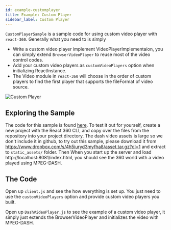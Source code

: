 ```yaml
---
id: example-customplayer
title: Example: Custom Player
sidebar_label: Custom Player
---
```


`CustomPlayerSample` is a sample code for using custom video player with `react-360`. Generally what you need to is simply
  - Write a custom video player implement VideoPlayerImplementaion, you can simply extend `BrowserVideoPlayer` to reuse most of the video control codes.
  - Add your custom video players as `customVideoPlayers` option when initializing ReactInstance.
  - The Video module in `react-360` will choose in the order of custom players to find the first player that supports the fileFormat of video source.

![Custom Player](/react-360/img/example-customplayer.jpg)

## Exploring the Sample

The code for this sample is found [here](https://github.com/facebook/react-360/tree/master/Samples/CustomPlayerSample). To test it out for yourself, create a new project with the React 360 CLI, and copy over the files from the repository into your project directory. The dash video assets is large so we don't include it in github, to try out this sample, please download it from https://www.dropbox.com/s/4h5iuryd3myfha8/asset.tar.gz?dl=1 and extract to `static_assets/` folder. Then When you start up the server and load http://localhost:8081/index.html, you should see the 360 world with a video played using MPEG-DASH.


## The Code

Open up `client.js` and see the how everything is set up. You just need to use the `customVideoPlayers` option and provide custom video players you built.

Open up `DashVideoPlayer.js` to see the example of a custom video player, it simply just extends the BrowserVideoPlayer and initializes the video with MPEG-DASH.

